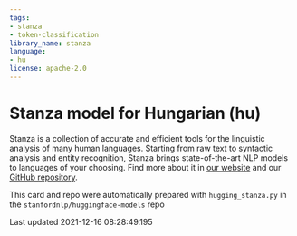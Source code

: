 ```yaml
---
tags:
- stanza
- token-classification
library_name: stanza
language:
- hu
license: apache-2.0
---
```

# Stanza model for Hungarian (hu)
Stanza is a collection of accurate and efficient tools for the linguistic analysis of many human languages. Starting from raw text to syntactic analysis and entity recognition, Stanza brings state-of-the-art NLP models to languages of your choosing.
Find more about it in [our website](https://stanfordnlp.github.io/stanza) and our [GitHub repository](https://github.com/stanfordnlp/stanza).

This card and repo were automatically prepared with `hugging_stanza.py` in the `stanfordnlp/huggingface-models` repo

Last updated 2021-12-16 08:28:49.195
